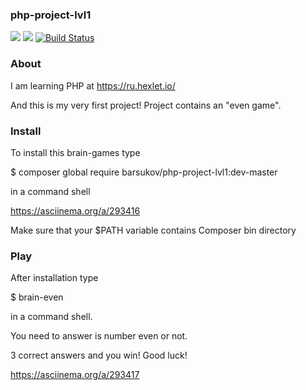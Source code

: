 ### php-project-lvl1
<a href="https://codeclimate.com/github/barsukov2/php-project-lvl1/maintainability"><img src="https://api.codeclimate.com/v1/badges/9a2fd6e808e132068744/maintainability" /></a>
<a href="https://codeclimate.com/github/barsukov2/php-project-lvl1/test_coverage"><img src="https://api.codeclimate.com/v1/badges/9a2fd6e808e132068744/test_coverage" /></a>
[![Build Status](https://travis-ci.com/barsukov2/php-project-lvl1.svg?branch=master)](https://travis-ci.com/barsukov2/php-project-lvl1)

### About
I am learning PHP at https://ru.hexlet.io/

And this is my very first project!
Project contains an "even game".

### Install
To install this brain-games type 

$ composer global require barsukov/php-project-lvl1:dev-master

in a command shell

https://asciinema.org/a/293416

Make sure that your $PATH variable contains Composer bin directory 

### Play

After installation type

$ brain-even

in a command shell.

You need to answer is number even or not.

3 correct answers and you win! Good luck!

https://asciinema.org/a/293417